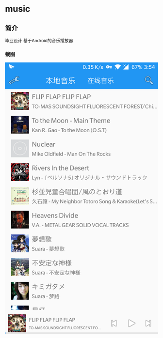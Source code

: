 # music
## 简介
毕业设计 基于Android的音乐播放器
### 截图
![截图](https://github.com/Mekiv/music/blob/master/%20ScreenCapture.png)
